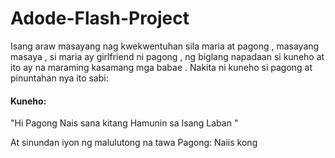 # Adode-Flash-Project

Isang araw masayang nag kwekwentuhan sila maria at pagong , masayang masaya , si maria ay girlfriend ni pagong , ng biglang napadaan si kuneho at ito ay na maraming kasamang mga babae . 
Nakita ni kuneho si pagong at pinuntahan nya ito 
sabi: 
#### Kuneho:
"Hi Pagong Nais sana kitang Hamunin sa Isang Laban "


At sinundan iyon ng malulutong na tawa 
Pagong: Naiis kong 
